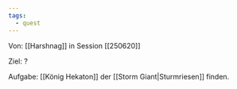 ```yaml
---
tags:
  - quest
---
```

Von: [[Harshnag]] in Session [[250620]]

Ziel: ?

Aufgabe:
[[König Hekaton]] der [[Storm Giant|Sturmriesen]] finden.
